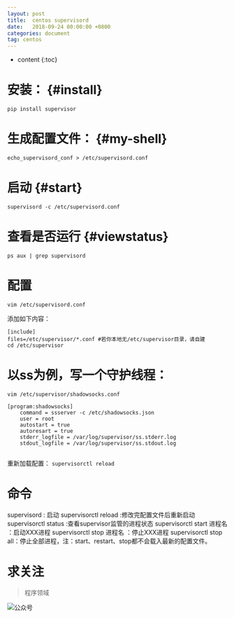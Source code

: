```yaml
---
layout: post
title:  centos supervisord
date:   2018-09-24 00:00:00 +0800
categories: document
tag: centos
---
```


* content
{:toc}


安装：			{#install}
===

`pip install supervisor `



生成配置文件：		{#my-shell}
===

`echo_supervisord_conf > /etc/supervisord.conf`


启动	    {#start}
===

`supervisord -c /etc/supervisord.conf`


查看是否运行 {#viewstatus}
===
`ps aux | grep supervisord`

配置 
===
`vim /etc/supervisord.conf` 

添加如下内容：

```
[include]
files=/etc/supervisor/*.conf #若你本地无/etc/supervisor目录，请自建
cd /etc/supervisor
```

以ss为例，写一个守护线程：
===

`vim /etc/supervisor/shadowsocks.conf`

```
[program:shadowsocks]
	command = ssserver -c /etc/shadowsocks.json
	user = root
	autostart = true
	autoresart = true
	stderr_logfile = /var/log/supervisor/ss.stderr.log
	stdout_logfile = /var/log/supervisor/ss.stdout.log
	
```
重新加载配置：
`supervisorctl reload`

命令 
===

supervisord : 启动
supervisorctl reload :修改完配置文件后重新启动
supervisorctl status :查看supervisor监管的进程状态 
supervisorctl start 进程名 ：启动XXX进程 
supervisorctl stop 进程名 ：停止XXX进程 
supervisorctl stop all：停止全部进程，注：start、restart、stop都不会载入最新的配置文件。


# 求关注
> 程序领域

![公众号](https://torgor.github.io/styles/images/my-public-ma.png)
